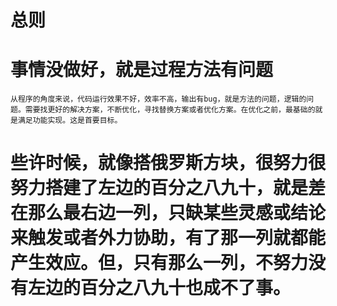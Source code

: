 # 总则

# 事情没做好，就是过程方法有问题

	从程序的角度来说，代码运行效果不好，效率不高，输出有bug，就是方法的问题，逻辑的问题。需要找更好的解决方案，不断优化，寻找替换方案或者优化方案。在优化之前，最基础的就是满足功能实现。这是首要目标。


# 些许时候，就像搭俄罗斯方块，很努力很努力搭建了左边的百分之八九十，就是差在那么最右边一列，只缺某些灵感或结论来触发或者外力协助，有了那一列就都能产生效应。但，只有那么一列，不努力没有左边的百分之八九十也成不了事。